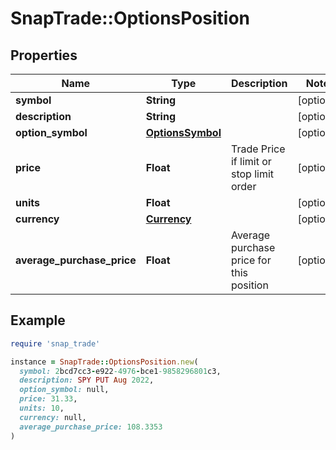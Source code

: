 # SnapTrade::OptionsPosition

## Properties

| Name | Type | Description | Notes |
| ---- | ---- | ----------- | ----- |
| **symbol** | **String** |  | [optional] |
| **description** | **String** |  | [optional] |
| **option_symbol** | [**OptionsSymbol**](OptionsSymbol.md) |  | [optional] |
| **price** | **Float** | Trade Price if limit or stop limit order | [optional] |
| **units** | **Float** |  | [optional] |
| **currency** | [**Currency**](Currency.md) |  | [optional] |
| **average_purchase_price** | **Float** | Average purchase price for this position | [optional] |

## Example

```ruby
require 'snap_trade'

instance = SnapTrade::OptionsPosition.new(
  symbol: 2bcd7cc3-e922-4976-bce1-9858296801c3,
  description: SPY PUT Aug 2022,
  option_symbol: null,
  price: 31.33,
  units: 10,
  currency: null,
  average_purchase_price: 108.3353
)
```


